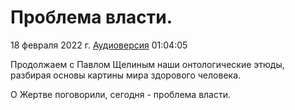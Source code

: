 # Проблема власти.

18 февраля 2022 г. [Аудиоверсия](https://www.youtube.com/watch?v=4psb472ZYoo) 01:04:05

Продолжаем с Павлом Щелиным наши онтологические этюды, разбирая основы картины мира здорового человека.

О Жертве поговорили, сегодня - проблема власти.
